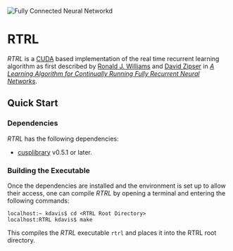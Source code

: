 ![Fully Connected Neural Networkd](https://github.com/kdavis-mozilla/RTRL/blob/master/doc/RTRL.gif)

# RTRL

*RTRL* is a [CUDA](http://en.wikipedia.org/wiki/CUDA) based implementation of the real time recurrent learning algorithm as first described by [Ronald J. Williams](http://www.ccs.neu.edu/home/rjw/) and [David Zipser](http://www.cogsci.ucsd.edu/~zipser/) in *[A Learning Algorithm for Continually Running Fully Recurrent Neural Networks](http://www.mitpressjournals.org/doi/abs/10.1162/neco.1989.1.2.270#.VV2rBaKX2Aw)*.

## Quick Start

### Dependencies

*RTRL* has the following dependencies:

* [cusplibrary](https://github.com/cusplibrary/cusplibrary) v0.5.1 or later.

### Building the Executable

Once the dependencies are installed and the environment is set up to allow their access, one can compile *RTRL* by opening a terminal and entering the following commands:

```
localhost:~ kdavis$ cd <RTRL Root Directory>
localhost:RTRL kdavis$ make
```

This compiles the *RTRL* executable `rtrl` and places it into the RTRL root directory.
